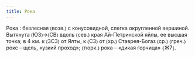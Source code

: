 ```yaml
---
title: Рока
---
```


Рока
: безлесная ⦅возв.⦆ с конусовидной, слегка округленной вершиной. Вытянута ⦅ЮЗ⦆→⦅СВ⦆ вдоль ⦅сев.⦆ края Ай-Петринской яйлы, ее высшая точка; в 4 км. к ⦅ЗСЗ⦆ от Ялты, к ⦅СЗ⦆ от ⦅хр.⦆ Ставрея-Богаз ⦅ср.⦆ ⦅греч.⦆ рокс – щель, «узкий проход»; ⦅тюрк.⦆ рока – «дикая горчица» ⦃Ж7⦄.
